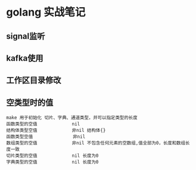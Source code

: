 # golang 实战笔记

## signal监听

## kafka使用

## 工作区目录修改

## 空类型时的值

```
make 用于初始化 切片、字典、通道类型，并可以指定类型的长度
函数类型的空值             nil
结构体类型空值             非nil 结构体{}
函数类型空值               非nil
数组类型的空值             非nil 不包含任何元素的空数组,值全部为0，长度和数组长度一致
切片类型的空值             nil 长度为0
字典类型的空值             nil 长度为0
```
